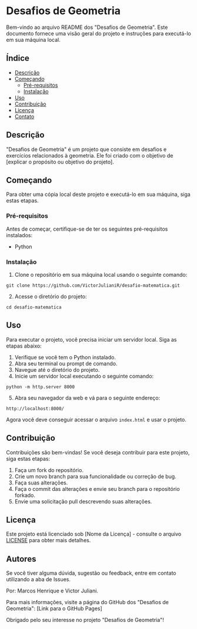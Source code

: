 # Desafios de Geometria

Bem-vindo ao arquivo README dos "Desafios de Geometria". Este documento fornece uma visão geral do projeto e instruções para executá-lo em sua máquina local.

## Índice

- [Descrição](#descrição)
- [Começando](#começando)
  - [Pré-requisitos](#pré-requisitos)
  - [Instalação](#instalação)
- [Uso](#uso)
- [Contribuição](#contribuição)
- [Licença](#licença)
- [Contato](#contato)

## Descrição

"Desafios de Geometria" é um projeto que consiste em desafios e exercícios relacionados à geometria. Ele foi criado com o objetivo de [explicar o propósito ou objetivo do projeto].

## Começando

Para obter uma cópia local deste projeto e executá-lo em sua máquina, siga estas etapas.

### Pré-requisitos

Antes de começar, certifique-se de ter os seguintes pré-requisitos instalados:

- Python

### Instalação

1. Clone o repositório em sua máquina local usando o seguinte comando:

```git clone https://github.com/VictorJulianiR/desafio-matematica.git```

2. Acesse o diretório do projeto:

```cd desafio-matematica```

## Uso

Para executar o projeto, você precisa iniciar um servidor local. Siga as etapas abaixo:

1. Verifique se você tem o Python instalado.
2. Abra seu terminal ou prompt de comando.
3. Navegue até o diretório do projeto.
4. Inicie um servidor local executando o seguinte comando:

```python -m http.server 8000```

5. Abra seu navegador da web e vá para o seguinte endereço:

```http://localhost:8000/```

Agora você deve conseguir acessar o arquivo `index.html` e usar o projeto.

## Contribuição

Contribuições são bem-vindas! Se você deseja contribuir para este projeto, siga estas etapas:

1. Faça um fork do repositório.
2. Crie um novo branch para sua funcionalidade ou correção de bug.
3. Faça suas alterações.
4. Faça o commit das alterações e envie seu branch para o repositório forkado.
5. Envie uma solicitação pull descrevendo suas alterações.

## Licença

Este projeto está licenciado sob [Nome da Licença] - consulte o arquivo [LICENSE](LICENSE) para obter mais detalhes.

## Autores

Se você tiver alguma dúvida, sugestão ou feedback, entre em contato utilizando a aba de Issues. 

Por:
Marcos Henrique e Victor Juliani.

Para mais informações, visite a página do GitHub dos "Desafios de Geometria": [Link para o GitHub Pages]

Obrigado pelo seu interesse no projeto "Desafios de Geometria"!
